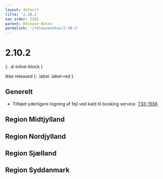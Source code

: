 ```yaml
---
layout: default
title: '2.10.2'
nav_order: 2102
parent: Release Notes
permalink: '/releasenotes/2-10-2'
---
```


# 2.10.2
{: .d-inline-block }

Ikke released {: .label .label-red }

## Generelt
- Tilføjet yderligere logning af fejl ved kald til booking service. [TS5-1556](https://sd.trifork.com/browse/TS5-1556)

## Region Midtjylland

## Region Nordjylland

## Region Sjælland

## Region Syddanmark
